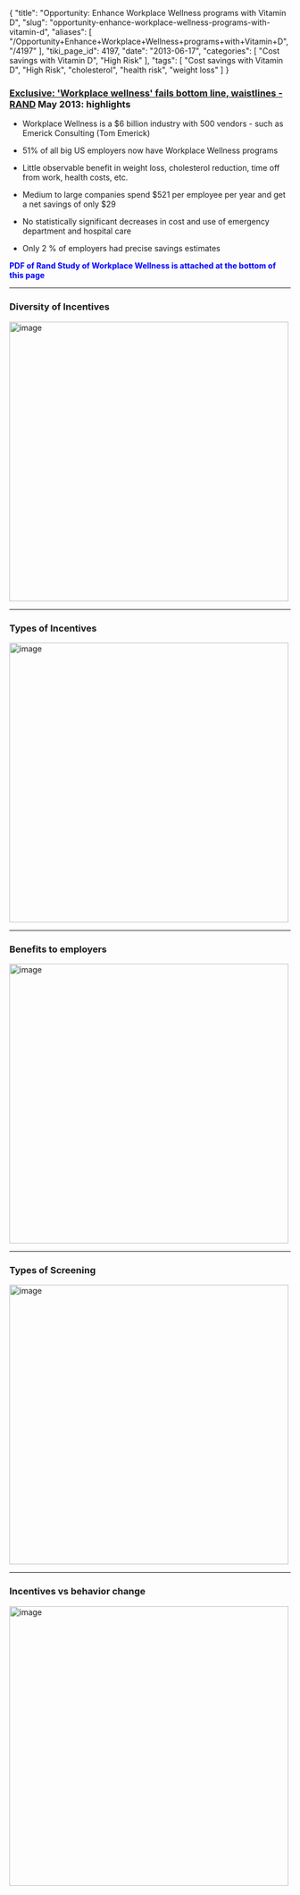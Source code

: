 {
    "title": "Opportunity: Enhance Workplace Wellness programs with Vitamin D",
    "slug": "opportunity-enhance-workplace-wellness-programs-with-vitamin-d",
    "aliases": [
        "/Opportunity+Enhance+Workplace+Wellness+programs+with+Vitamin+D",
        "/4197"
    ],
    "tiki_page_id": 4197,
    "date": "2013-06-17",
    "categories": [
        "Cost savings with Vitamin D",
        "High Risk"
    ],
    "tags": [
        "Cost savings with Vitamin D",
        "High Risk",
        "cholesterol",
        "health risk",
        "weight loss"
    ]
}


### [Exclusive: 'Workplace wellness' fails bottom line, waistlines - RAND](http://www.reuters.com/article/2013/05/24/us-wellness-idUSBRE94N0XX20130524) May 2013: highlights

* Workplace Wellness is a $6 billion industry with 500 vendors - such as Emerick Consulting (Tom Emerick)

* 51% of all big US employers now have Workplace Wellness programs

* Little observable benefit in weight loss, cholesterol reduction, time off from work, health costs, etc.

* Medium to large companies spend $521 per employee per year and get a net savings of only $29

* No statistically significant decreases in cost and use of emergency department and hospital care

* Only 2 % of employers had precise savings estimates

 **<span style="color:#00F;">PDF of Rand Study of Workplace Wellness is attached at the bottom of this page</span>** 

---

### Diversity of Incentives

<img src="https://d1bk1kqxc0sym.cloudfront.net/attachments/jpeg/incentive-diversity.jpg" alt="image" width="500">

---

### Types of Incentives

<img src="https://d1bk1kqxc0sym.cloudfront.net/attachments/jpeg/type-of-incentive.jpg" alt="image" width="500">

---

### Benefits to employers

<img src="https://d1bk1kqxc0sym.cloudfront.net/attachments/jpeg/benefits-to-employers.jpg" alt="image" width="500">

---

### Types of Screening

<img src="https://d1bk1kqxc0sym.cloudfront.net/attachments/jpeg/types-of-screening.jpg" alt="image" width="500">

---

### Incentives vs behavior change

<img src="https://d1bk1kqxc0sym.cloudfront.net/attachments/jpeg/incentive-diversity.jpg" alt="image" width="500">
